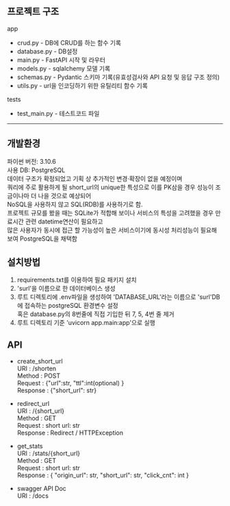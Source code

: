 ## 프로젝트 구조

app
 - crud.py - DB에 CRUD를 하는 함수 기록
 - database.py - DB설정
 - main.py - FastAPI 시작 및 라우터
 - models.py - sqlalchemy 모델 기록
 - schemas.py - Pydantic 스키마 기록(유효성검사와 API 요청 및 응답 구조 정의)
 - utils.py - url을 인코딩하기 위한 유틸리티 함수 기록

tests
 - test_main.py - 테스트코드 파일

---
## 개발환경
파이썬 버전: 3.10.6  
사용 DB: PostgreSQL  
데이터 구조가 확정되었고 기획 상 추가적인 변경·확장이 없을 예정이며  
쿼리에 주로 활용하게 될 short_url의 unique한 특성으로 이를 PK삼을 경우 성능이 조금이나마 더 나을 것으로 예상되어  
NoSQL을 사용하지 않고 SQL(RDB)를 사용하기로 함.  
프로젝트 규모를 봤을 때는 SQLite가 적합해 보이나 서비스의 특성을 고려했을 경우 만료시간 관련 datetime연산이 필요하고  
많은 사용자가 동시에 접근 할 가능성이 높은 서비스이기에 동시성 처리성능이 필요해 보여 PostgreSQL을 채택함

## 설치방법
1. requirements.txt를 이용하여 필요 패키지 설치
2. 'surl'을 이름으로 한 데이터베이스 생성 
3. 루트 디렉토리에 .env파일을 생성하여 'DATABASE_URL'라는 이름으로 'surl'DB에 접속하는 postgreSQL 환경변수 설정  
혹은 database.py의 8번줄에 직접 기입한 뒤 7, 5, 4번 줄 제거
4. 루트 디렉토리 기준 'uvicorn app.main:app'으로 실행

## API
- create_short_url  
URI : /shorten  
Method : POST  
Request : {"url":str, "ttl":int(optional) }  
Response : {"short_url": str} 


- redirect_url  
URI : /{short_url}  
Method : GET  
Request : short url: str  
Response : Redirect / HTTPException


- get_stats  
URI : /stats/{short_url}  
Method : GET  
Request : short url: str  
Response : { "origin_url": str, "short_url": str, "click_cnt": int }


- swagger API Doc  
URI : /docs